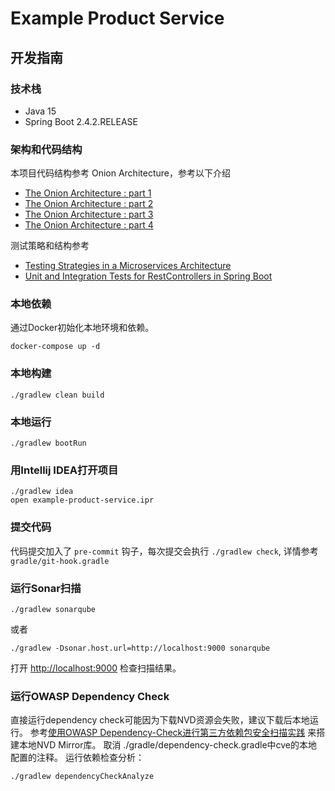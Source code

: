 # Example Product Service

## 开发指南

### 技术栈
- Java 15
- Spring Boot 2.4.2.RELEASE

### 架构和代码结构
本项目代码结构参考 Onion Architecture，参考以下介绍
* [The Onion Architecture : part 1](https://jeffreypalermo.com/2008/07/the-onion-architecture-part-1/)
* [The Onion Architecture : part 2](https://jeffreypalermo.com/2008/07/the-onion-architecture-part-2/)
* [The Onion Architecture : part 3](https://jeffreypalermo.com/2008/08/the-onion-architecture-part-3/)
* [The Onion Architecture : part 4](https://jeffreypalermo.com/2013/08/onion-architecture-part-4-after-four-years/)

测试策略和结构参考
* [Testing Strategies in a Microservices Architecture](https://martinfowler.com/articles/microservice-testing)
* [Unit and Integration Tests for RestControllers in Spring Boot](https://thepracticaldeveloper.com/2017/07/31/guide-spring-boot-controller-tests)

### 本地依赖
通过Docker初始化本地环境和依赖。
```
docker-compose up -d
```

### 本地构建
```
./gradlew clean build
```

### 本地运行
```
./gradlew bootRun
```

### 用Intellij IDEA打开项目
```
./gradlew idea
open example-product-service.ipr
```

### 提交代码
代码提交加入了 `pre-commit` 钩子，每次提交会执行 `./gradlew check`, 详情参考 `gradle/git-hook.gradle`

### 运行Sonar扫描
```
./gradlew sonarqube
```
或者
```
./gradlew -Dsonar.host.url=http://localhost:9000 sonarqube
```
打开 [http://localhost:9000](http://localhost:9000) 检查扫描结果。

### 运行OWASP Dependency Check
直接运行dependency check可能因为下载NVD资源会失败，建议下载后本地运行。
参考[使用OWASP Dependency-Check进行第三方依赖包安全扫描实践](https://www.jianshu.com/p/f1a2f5357d12) 来搭建本地NVD Mirror库。
取消 ./gradle/dependency-check.gradle中cve的本地配置的注释。
运行依赖检查分析：
```
./gradlew dependencyCheckAnalyze
```


